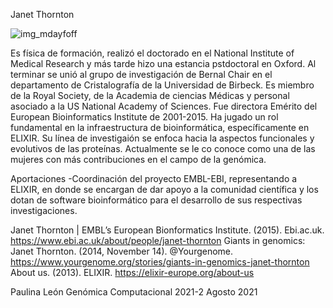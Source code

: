 Janet Thornton

![img_mdayfoff](https://user-images.githubusercontent.com/80611832/128771778-880a82c1-6594-4ffd-b24a-02d764b9f503.png)

Es física de formación, realizó el doctorado en el National Institute of Medical Research y más tarde hizo una estancia pstdoctoral 
en Oxford. Al terminar se unió al grupo de investigación de Bernal Chair en el departamento de Cristalografía de la Universidad de Birbeck. 
Es miembro de la Royal Society, de la Academia de ciencias Médicas y personal asociado a la US National Academy of Sciences. 
Fue directora Emérito del European Bioinformatics Institute de 2001-2015. Ha jugado un rol fundamental en la infraestructura de bioinformática,
específicamente en ELIXIR. Su línea de investigaión se enfoca hacia la aspectos funcionales y evolutivos de las proteínas. Actualmente se le co
conoce como una de las mujeres con más contribuciones en el campo de la genómica.

Aportaciones 
-Coordinación del proyecto EMBL-EBI, representando a ELIXIR, en donde se encargan de dar apoyo a la comunidad científica y los dotan 
de software bioinformático para el desarrollo de sus respectivas investigaciones.


Janet Thornton | EMBL’s European Bionformatics Institute. (2015). Ebi.ac.uk. https://www.ebi.ac.uk/about/people/janet-thornton
Giants in genomics: Janet Thornton. (2014, November 14). @Yourgenome. https://www.yourgenome.org/stories/giants-in-genomics-janet-thornton
About us. (2013). ELIXIR. https://elixir-europe.org/about-us

Paulina León 
Genómica Computacional 2021-2
Agosto 2021

